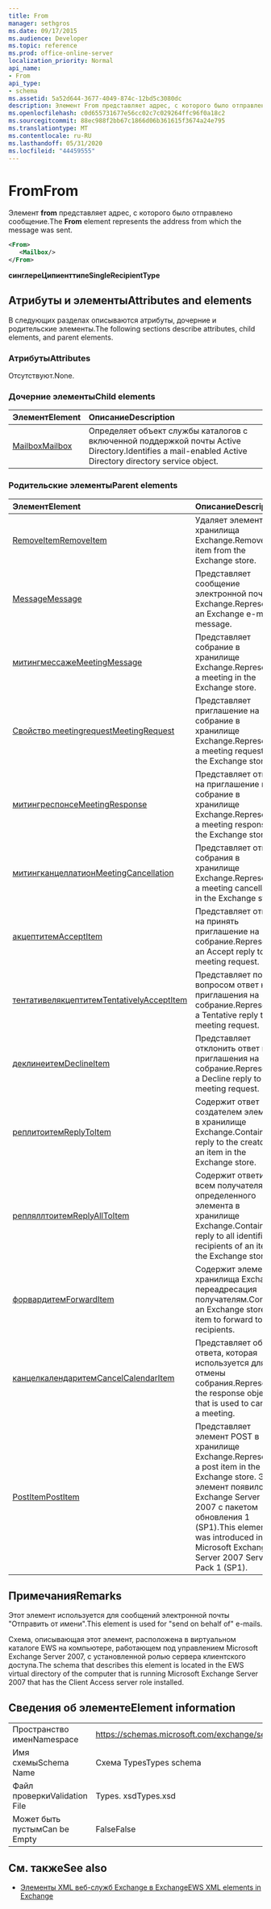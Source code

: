 ```yaml
---
title: From
manager: sethgros
ms.date: 09/17/2015
ms.audience: Developer
ms.topic: reference
ms.prod: office-online-server
localization_priority: Normal
api_name:
- From
api_type:
- schema
ms.assetid: 5a52d644-3677-4049-874c-12bd5c3080dc
description: Элемент From представляет адрес, с которого было отправлено сообщение.
ms.openlocfilehash: c0d655731677e56cc02c7c029264ffc96f0a18c2
ms.sourcegitcommit: 88ec988f2bb67c1866d06b361615f3674a24e795
ms.translationtype: MT
ms.contentlocale: ru-RU
ms.lasthandoff: 05/31/2020
ms.locfileid: "44459555"
---
```

# <a name="from"></a><span data-ttu-id="7e37d-103">From</span><span class="sxs-lookup"><span data-stu-id="7e37d-103">From</span></span>

<span data-ttu-id="7e37d-104">Элемент **from** представляет адрес, с которого было отправлено сообщение.</span><span class="sxs-lookup"><span data-stu-id="7e37d-104">The **From** element represents the address from which the message was sent.</span></span> 
  
```xml
<From>
   <Mailbox/>
</From>
```

 <span data-ttu-id="7e37d-105">**синглереЦипиенттипе**</span><span class="sxs-lookup"><span data-stu-id="7e37d-105">**SingleRecipientType**</span></span>
## <a name="attributes-and-elements"></a><span data-ttu-id="7e37d-106">Атрибуты и элементы</span><span class="sxs-lookup"><span data-stu-id="7e37d-106">Attributes and elements</span></span>

<span data-ttu-id="7e37d-107">В следующих разделах описываются атрибуты, дочерние и родительские элементы.</span><span class="sxs-lookup"><span data-stu-id="7e37d-107">The following sections describe attributes, child elements, and parent elements.</span></span>
  
### <a name="attributes"></a><span data-ttu-id="7e37d-108">Атрибуты</span><span class="sxs-lookup"><span data-stu-id="7e37d-108">Attributes</span></span>

<span data-ttu-id="7e37d-109">Отсутствуют.</span><span class="sxs-lookup"><span data-stu-id="7e37d-109">None.</span></span>
  
### <a name="child-elements"></a><span data-ttu-id="7e37d-110">Дочерние элементы</span><span class="sxs-lookup"><span data-stu-id="7e37d-110">Child elements</span></span>

|<span data-ttu-id="7e37d-111">**Элемент**</span><span class="sxs-lookup"><span data-stu-id="7e37d-111">**Element**</span></span>|<span data-ttu-id="7e37d-112">**Описание**</span><span class="sxs-lookup"><span data-stu-id="7e37d-112">**Description**</span></span>|
|:-----|:-----|
|[<span data-ttu-id="7e37d-113">Mailbox</span><span class="sxs-lookup"><span data-stu-id="7e37d-113">Mailbox</span></span>](mailbox.md) <br/> |<span data-ttu-id="7e37d-114">Определяет объект службы каталогов с включенной поддержкой почты Active Directory.</span><span class="sxs-lookup"><span data-stu-id="7e37d-114">Identifies a mail-enabled Active Directory directory service object.</span></span>  <br/> |
   
### <a name="parent-elements"></a><span data-ttu-id="7e37d-115">Родительские элементы</span><span class="sxs-lookup"><span data-stu-id="7e37d-115">Parent elements</span></span>

|<span data-ttu-id="7e37d-116">**Элемент**</span><span class="sxs-lookup"><span data-stu-id="7e37d-116">**Element**</span></span>|<span data-ttu-id="7e37d-117">**Описание**</span><span class="sxs-lookup"><span data-stu-id="7e37d-117">**Description**</span></span>|
|:-----|:-----|
|[<span data-ttu-id="7e37d-118">RemoveItem</span><span class="sxs-lookup"><span data-stu-id="7e37d-118">RemoveItem</span></span>](removeitem.md) <br/> |<span data-ttu-id="7e37d-119">Удаляет элемент из хранилища Exchange.</span><span class="sxs-lookup"><span data-stu-id="7e37d-119">Removes an item from the Exchange store.</span></span>  <br/> |
|[<span data-ttu-id="7e37d-120">Message</span><span class="sxs-lookup"><span data-stu-id="7e37d-120">Message</span></span>](message-ex15websvcsotherref.md) <br/> |<span data-ttu-id="7e37d-121">Представляет сообщение электронной почты Exchange.</span><span class="sxs-lookup"><span data-stu-id="7e37d-121">Represents an Exchange e-mail message.</span></span>  <br/> |
|[<span data-ttu-id="7e37d-122">митингмессаже</span><span class="sxs-lookup"><span data-stu-id="7e37d-122">MeetingMessage</span></span>](meetingmessage.md) <br/> |<span data-ttu-id="7e37d-123">Представляет собрание в хранилище Exchange.</span><span class="sxs-lookup"><span data-stu-id="7e37d-123">Represents a meeting in the Exchange store.</span></span>  <br/> |
|[<span data-ttu-id="7e37d-124">Свойство meetingrequest</span><span class="sxs-lookup"><span data-stu-id="7e37d-124">MeetingRequest</span></span>](meetingrequest.md) <br/> |<span data-ttu-id="7e37d-125">Представляет приглашение на собрание в хранилище Exchange.</span><span class="sxs-lookup"><span data-stu-id="7e37d-125">Represents a meeting request in the Exchange store.</span></span>  <br/> |
|[<span data-ttu-id="7e37d-126">митингреспонсе</span><span class="sxs-lookup"><span data-stu-id="7e37d-126">MeetingResponse</span></span>](meetingresponse.md) <br/> |<span data-ttu-id="7e37d-127">Представляет ответ на приглашение на собрание в хранилище Exchange.</span><span class="sxs-lookup"><span data-stu-id="7e37d-127">Represents a meeting response in the Exchange store.</span></span>  <br/> |
|[<span data-ttu-id="7e37d-128">митингканцеллатион</span><span class="sxs-lookup"><span data-stu-id="7e37d-128">MeetingCancellation</span></span>](meetingcancellation.md) <br/> |<span data-ttu-id="7e37d-129">Представляет отмену собрания в хранилище Exchange.</span><span class="sxs-lookup"><span data-stu-id="7e37d-129">Represents a meeting cancellation in the Exchange store.</span></span>  <br/> |
|[<span data-ttu-id="7e37d-130">акцептитем</span><span class="sxs-lookup"><span data-stu-id="7e37d-130">AcceptItem</span></span>](acceptitem.md) <br/> |<span data-ttu-id="7e37d-131">Представляет ответ на принять приглашение на собрание.</span><span class="sxs-lookup"><span data-stu-id="7e37d-131">Represents an Accept reply to a meeting request.</span></span>  <br/> |
|[<span data-ttu-id="7e37d-132">тентативелякцептитем</span><span class="sxs-lookup"><span data-stu-id="7e37d-132">TentativelyAcceptItem</span></span>](tentativelyacceptitem.md) <br/> |<span data-ttu-id="7e37d-133">Представляет под вопросом ответ на приглашения на собрание.</span><span class="sxs-lookup"><span data-stu-id="7e37d-133">Represents a Tentative reply to a meeting request.</span></span>  <br/> |
|[<span data-ttu-id="7e37d-134">деклинеитем</span><span class="sxs-lookup"><span data-stu-id="7e37d-134">DeclineItem</span></span>](declineitem.md) <br/> |<span data-ttu-id="7e37d-135">Представляет отклонить ответ на приглашения на собрание.</span><span class="sxs-lookup"><span data-stu-id="7e37d-135">Represents a Decline reply to a meeting request.</span></span>  <br/> |
|[<span data-ttu-id="7e37d-136">реплитоитем</span><span class="sxs-lookup"><span data-stu-id="7e37d-136">ReplyToItem</span></span>](replytoitem.md) <br/> |<span data-ttu-id="7e37d-137">Содержит ответ создателем элемента в хранилище Exchange.</span><span class="sxs-lookup"><span data-stu-id="7e37d-137">Contains a reply to the creator of an item in the Exchange store.</span></span>  <br/> |
|[<span data-ttu-id="7e37d-138">репляллтоитем</span><span class="sxs-lookup"><span data-stu-id="7e37d-138">ReplyAllToItem</span></span>](replyalltoitem.md) <br/> |<span data-ttu-id="7e37d-139">Содержит ответить всем получателям определенного элемента в хранилище Exchange.</span><span class="sxs-lookup"><span data-stu-id="7e37d-139">Contains a reply to all identified recipients of an item in the Exchange store.</span></span>  <br/> |
|[<span data-ttu-id="7e37d-140">форвардитем</span><span class="sxs-lookup"><span data-stu-id="7e37d-140">ForwardItem</span></span>](forwarditem.md) <br/> |<span data-ttu-id="7e37d-141">Содержит элемент хранилища Exchange переадресация получателям.</span><span class="sxs-lookup"><span data-stu-id="7e37d-141">Contains an Exchange store item to forward to recipients.</span></span>  <br/> |
|[<span data-ttu-id="7e37d-142">канцелкалендаритем</span><span class="sxs-lookup"><span data-stu-id="7e37d-142">CancelCalendarItem</span></span>](cancelcalendaritem.md) <br/> |<span data-ttu-id="7e37d-143">Представляет объект ответа, которая используется для отмены собрания.</span><span class="sxs-lookup"><span data-stu-id="7e37d-143">Represents the response object that is used to cancel a meeting.</span></span>  <br/> |
|[<span data-ttu-id="7e37d-144">PostItem</span><span class="sxs-lookup"><span data-stu-id="7e37d-144">PostItem</span></span>](postitem.md) <br/> |<span data-ttu-id="7e37d-145">Представляет элемент POST в хранилище Exchange.</span><span class="sxs-lookup"><span data-stu-id="7e37d-145">Represents a post item in the Exchange store.</span></span> <span data-ttu-id="7e37d-146">Этот элемент появился в Exchange Server 2007 с пакетом обновления 1 (SP1).</span><span class="sxs-lookup"><span data-stu-id="7e37d-146">This element was introduced in Microsoft Exchange Server 2007 Service Pack 1 (SP1).</span></span>  <br/> |
   
## <a name="remarks"></a><span data-ttu-id="7e37d-147">Примечания</span><span class="sxs-lookup"><span data-stu-id="7e37d-147">Remarks</span></span>

<span data-ttu-id="7e37d-148">Этот элемент используется для сообщений электронной почты "Отправить от имени".</span><span class="sxs-lookup"><span data-stu-id="7e37d-148">This element is used for "send on behalf of" e-mails.</span></span>
  
<span data-ttu-id="7e37d-149">Схема, описывающая этот элемент, расположена в виртуальном каталоге EWS на компьютере, работающем под управлением Microsoft Exchange Server 2007, с установленной ролью сервера клиентского доступа.</span><span class="sxs-lookup"><span data-stu-id="7e37d-149">The schema that describes this element is located in the EWS virtual directory of the computer that is running Microsoft Exchange Server 2007 that has the Client Access server role installed.</span></span>
  
## <a name="element-information"></a><span data-ttu-id="7e37d-150">Сведения об элементе</span><span class="sxs-lookup"><span data-stu-id="7e37d-150">Element information</span></span>

|||
|:-----|:-----|
|<span data-ttu-id="7e37d-151">Пространство имен</span><span class="sxs-lookup"><span data-stu-id="7e37d-151">Namespace</span></span>  <br/> |https://schemas.microsoft.com/exchange/services/2006/types  <br/> |
|<span data-ttu-id="7e37d-152">Имя схемы</span><span class="sxs-lookup"><span data-stu-id="7e37d-152">Schema Name</span></span>  <br/> |<span data-ttu-id="7e37d-153">Схема Types</span><span class="sxs-lookup"><span data-stu-id="7e37d-153">Types schema</span></span>  <br/> |
|<span data-ttu-id="7e37d-154">Файл проверки</span><span class="sxs-lookup"><span data-stu-id="7e37d-154">Validation File</span></span>  <br/> |<span data-ttu-id="7e37d-155">Types. xsd</span><span class="sxs-lookup"><span data-stu-id="7e37d-155">Types.xsd</span></span>  <br/> |
|<span data-ttu-id="7e37d-156">Может быть пустым</span><span class="sxs-lookup"><span data-stu-id="7e37d-156">Can be Empty</span></span>  <br/> |<span data-ttu-id="7e37d-157">False</span><span class="sxs-lookup"><span data-stu-id="7e37d-157">False</span></span>  <br/> |
   
## <a name="see-also"></a><span data-ttu-id="7e37d-158">См. также</span><span class="sxs-lookup"><span data-stu-id="7e37d-158">See also</span></span>



- [<span data-ttu-id="7e37d-159">Элементы XML веб-служб Exchange в Exchange</span><span class="sxs-lookup"><span data-stu-id="7e37d-159">EWS XML elements in Exchange</span></span>](ews-xml-elements-in-exchange.md)

